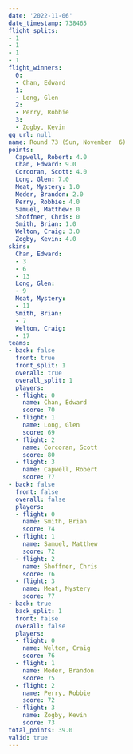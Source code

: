 ```yaml
---
date: '2022-11-06'
date_timestamp: 738465
flight_splits:
- 1
- 1
- 1
- 1
flight_winners:
  0:
  - Chan, Edward
  1:
  - Long, Glen
  2:
  - Perry, Robbie
  3:
  - Zogby, Kevin
gg_url: null
name: Round 73 (Sun, November  6)
points:
  Capwell, Robert: 4.0
  Chan, Edward: 9.0
  Corcoran, Scott: 4.0
  Long, Glen: 7.0
  Meat, Mystery: 1.0
  Meder, Brandon: 2.0
  Perry, Robbie: 4.0
  Samuel, Matthew: 0
  Shoffner, Chris: 0
  Smith, Brian: 1.0
  Welton, Craig: 3.0
  Zogby, Kevin: 4.0
skins:
  Chan, Edward:
  - 3
  - 6
  - 13
  Long, Glen:
  - 9
  Meat, Mystery:
  - 11
  Smith, Brian:
  - 7
  Welton, Craig:
  - 17
teams:
- back: false
  front: true
  front_split: 1
  overall: true
  overall_split: 1
  players:
  - flight: 0
    name: Chan, Edward
    score: 70
  - flight: 1
    name: Long, Glen
    score: 69
  - flight: 2
    name: Corcoran, Scott
    score: 80
  - flight: 3
    name: Capwell, Robert
    score: 77
- back: false
  front: false
  overall: false
  players:
  - flight: 0
    name: Smith, Brian
    score: 74
  - flight: 1
    name: Samuel, Matthew
    score: 72
  - flight: 2
    name: Shoffner, Chris
    score: 76
  - flight: 3
    name: Meat, Mystery
    score: 77
- back: true
  back_split: 1
  front: false
  overall: false
  players:
  - flight: 0
    name: Welton, Craig
    score: 76
  - flight: 1
    name: Meder, Brandon
    score: 75
  - flight: 2
    name: Perry, Robbie
    score: 72
  - flight: 3
    name: Zogby, Kevin
    score: 73
total_points: 39.0
valid: true
---
```


